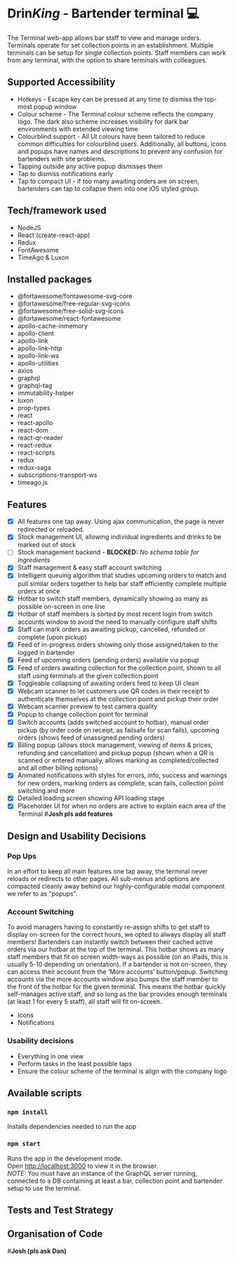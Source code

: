 # Drin*King* - Bartender terminal :computer:
The Terminal web-app allows bar staff to view and manage orders. Terminals operate for set collection points in an establishment. Multiple terminals can be setup for single collection points. Staff members can work from any terminal, with the option to share terminals with colleagues.

## Supported Accessibility
* Hotkeys - Escape key can be pressed at any time to dismiss the top-most popup window
* Colour scheme - The Terminal colour scheme reflects the company logo. The dark also scheme increases visibility for dark bar environments with extended viewing time
* Colourblind support - All UI colours have been tailored to reduce common difficulties for colourblind users. Additionally, all buttons, icons and popups have names and descriptions to prevent any confusion for bartenders with site problems.
* Tapping outside any active popup dismisses them
* Tap to dismiss notifications early
* Tap to compact UI - if too many awaiting orders are on screen, bartenders can tap to collapse them into one iOS styled group.

## Tech/framework used
- NodeJS
- React (create-react-app)
- Redux
- FontAwesome
- TimeAgo & Luxon

## Installed packages
* @fortawesome/fontawesome-svg-core
* @fortawesome/free-regular-svg-icons
* @fortawesome/free-solid-svg-icons
* @fortawesome/react-fontawesome
* apollo-cache-inmemory
* apollo-client
* apollo-link
* apollo-link-http
* apollo-link-ws
* apollo-utilities
* axios
* graphql
* graphql-tag
* immutability-helper
* luxon
* prop-types
* react
* react-apollo
* react-dom
* react-qr-reader
* react-redux
* react-scripts
* redux
* redux-saga
* subscriptions-transport-ws
* timeago.js



## Features
- [x] All features one tap away. Using ajax communication, the page is never redirected or reloaded.
- [x] Stock management UI, allowing individual ingredients and drinks to be marked out of stock
- [ ] Stock management backend - **BLOCKED:** *No schema table for ingredients*
- [x] Staff management & easy staff account switching
- [x] Intelligent queuing algorithm that studies upcoming orders to match and pull similar orders together to help bar staff efficiently complete multiple orders at once
- [x] Hotbar to switch staff members, dynamically showing as many as possible on-screen in one line
- [x] Hotbar of staff members is sorted by most recent login from switch accounts window to avoid the need to manually configure staff shifts
- [x] Staff can mark orders as awaiting pickup, cancelled, refunded or complete (upon pickup)
- [x] Feed of in-progress orders showing only those assigned/taken to the logged in bartender
- [x] Feed of upcoming orders (pending orders) available via popup
- [x] Feed of orders awaiting collection for the collection point, shown to all staff using terminals at the given collection point
- [x] Toggleable collapsing of awaiting orders feed to keep UI clean
- [x] Webcam scanner to let customers use QR codes in their receipt to authenticate themselves at the collection point and pickup their order
- [x] Webcam scanner preview to test camera quality
- [x] Popup to change collection point for terminal
- [x] Switch accounts (adds switched account to hotbar), manual order pickup (by order code on receipt, as failsafe for scan fails), upcoming orders (shows feed of unassigned pending orders)
- [x] Billing popup (allows stock management, viewing of items & prices, refunding and cancellation) and pickup popup (shown when a QR is scanned or entered manually, allows marking as completed/collected and all other billing options)
- [x] Animated notifications with styles for errors, info, success and warnings for new orders, marking orders as complete, scan fails, collection point switching and more
- [x] Detailed loading screen showing API loading stage
- [x] Placeholder UI for when no orders are active to explain each area of the Terminal
#**Josh pls add features**

## Design and Usability Decisions
### Pop Ups
In an effort to keep all main features one tap away, the terminal never reloads or redirects to other pages. All sub-menus and options are compacted cleanly away behind our highly-configurable modal component we refer to as “popups”.

### Account Switching
To avoid managers having to constantly re-assign shifts to get staff to display on-screen for the correct hours, we opted to always display all staff members! Bartenders can instantly switch between their cached active orders via our hotbar at the top of the terminal. This hotbar shows as many staff members that fit on screen width-ways as possible (on an iPads, this is usually 5-10 depending on orientation). If a bartender is not on-screen, they can access their account from the ‘More accounts’ button/popup. Switching accounts via the more accounts window also bumps the staff member to the front of the hotbar for the given terminal. This means the hotbar quickly self-manages active staff, and so long as the bar provides enough terminals (at least 1 for every 5 staff), all staff will fit on-screen.

* Icons
* Notifications

### Usability decisions
* Everything in one view
* Perform tasks in the least possible taps
* Ensure the colour scheme of the terminal is align with the company logo

## Available scripts
### `npm install`
Installs dependencies needed to run the app
### `npm start`
Runs the app in the development mode.<br>
Open [http://localhost:3000](http://localhost:3000) to view it in the browser.<br>
*NOTE:* You must have an instance of the GraphQL server running, connected to a DB containing at least a bar, collection point and bartender setup to use the terminal.
## Tests and Test Strategy
## Organisation of Code
#**Josh (pls ask Dan)**
